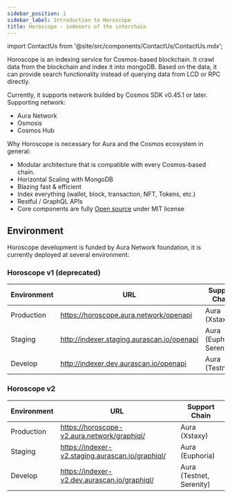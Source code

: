 ```yaml
---
sidebar_position: 1
sidebar_label: Introduction to Horoscope
title: Horoscope - indexers of the interchain
---
```


import ContactUs from '@site/src/components/ContactUs/ContactUs.mdx';

Horoscope is an indexing service for Cosmos-based blockchain. It crawl data from the blockchain and index it into mongoDB. Based on the data, it can provide search functionality instead of querying data from LCD or RPC directly.

Currently, it supports network builded by Cosmos SDK v0.45.1 or later. Supporting network:

- Aura Network
- Osmosis
- Cosmos Hub

Why Horoscope is necessary for Aura and the Cosmos ecosystem in general:

- Modular architecture that is compatible with every Cosmos-based chain.
- Horizontal Scaling with MongoDB
- Blazing fast & efficient
- Index everything (wallet, block, transaction, NFT, Tokens, etc.)
- Restful / GraphQL APIs
- Core components are fully [Open source](https://github.com/aura-nw/horoscope) under MIT license

## Environment
Horoscope development is funded by Aura Network foundation, it is currently deployed at several environment:  

### Horoscope v1 (deprecated)

| Environment | URL                                        | Support Chain                       |
| ----------- | ------------------------------------------ | ----------------------------------- |
| Production  | https://horoscope.aura.network/openapi     | Aura (Xstaxy)                       |
| Staging     | http://indexer.staging.aurascan.io/openapi | Aura (Euphoria, Serenity)           |
| Develop     | http://indexer.dev.aurascan.io/openapi     | Aura (Testnet)                      |
  
### Horoscope v2

| Environment | URL                                              | Support Chain            |
| ----------- | ------------------------------------------------ | ------------------------ |
| Production  | https://horoscope-v2.aura.network/graphiql/      | Aura (Xstaxy)            |
| Staging     | https://indexer-v2.staging.aurascan.io/graphiql/ | Aura (Euphoria)          |
| Develop     | https://indexer-v2.dev.aurascan.io/graphiql/     | Aura (Testnet, Serenity) |
<ContactUs />

